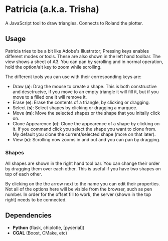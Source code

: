 # Patricia (a.k.a. Trisha)

A JavaScript tool to draw triangles. Connects to Roland the plotter.

## Usage

Patricia tries to be a bit like Adobe's Illustrator; Pressing keys enables different modes or tools. These are also shown in the left hand toolbar. The view shows a sheet of A3. You can pan by scrolling and in normal operation, hold the option/alt key to zoom while scrolling.

The different tools you can use with their corresponding keys are:

- Draw (**a**): Drag the mouse to create a shape. This is both constructive and desctrucive, if you move to an empty triangle it will fill it, but if you move to a filled one it will remove it.
- Erase (**e**): Erase the contents of a triangle, by clicking or dragging.
- Select (**s**): Select shapes by clicking or dragging a marquee.
- Move (**m**): Move the selected shapes or the shape that you initally click on.
- Clone Appearence (**c**): Clone the appearence of a shape by clicking on it. If you command click you select the shape you want to clone from. My default you clone the current/selected shape (more on that later).
- View (**v**): Scrolling now zooms in and out and you can pan by dragging.

### Shapes

All shapes are shown in the right hand tool bar. You can change their order by dragging them over each other. This is useful if you have two shapes on top of each other.

By clicking on the the arrow next to the name you can edit their properties. Not all of the options here will be visible from the browser, such as pen number. In order for the offset fill to work, the server (shown in the top right) needs to be connected.

## Dependencies

- **Python** (flask, chiplotle, [pyserial])
- **CGAL** (Boost, CMake, etc)


